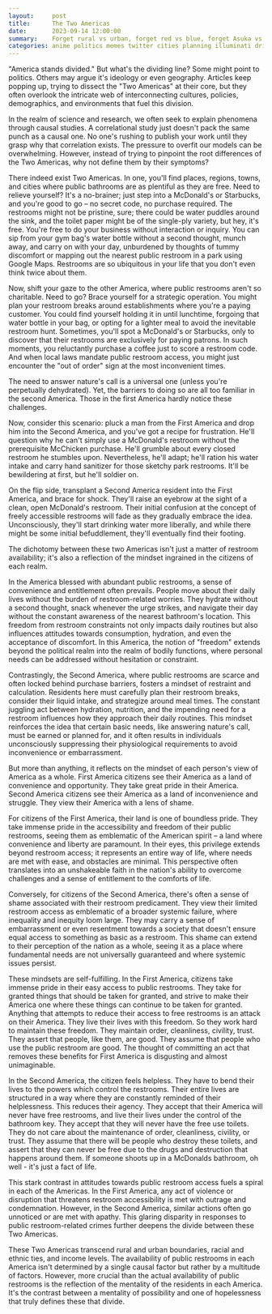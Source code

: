```yaml
---
layout:     post
title:      The Two Americas
date:       2023-09-14 12:00:00
summary:    Forget rural vs urban, forget red vs blue, forget Asuka vs Rei, these are the real Two Americas
categories: anime politics memes twitter cities planning illuminati driving highways bathrooms evangelion
---
```


"America stands divided." But what's the dividing line? Some might point to politics. Others may argue it's ideology or even geography. Articles keep popping up, trying to dissect the "Two Americas" at their core, but they often overlook the intricate web of interconnecting cultures, policies, demographics, and environments that fuel this division.

In the realm of science and research, we often seek to explain phenomena through causal studies. A correlational study just doesn't pack the same punch as a causal one. No one's rushing to publish your work until they grasp why that correlation exists. The pressure to overfit our models can be overwhelming. However, instead of trying to pinpoint the root differences of the Two Americas, why not define them by their symptoms?

There indeed exist Two Americas. In one, you'll find places, regions, towns, and cities where public bathrooms are as plentiful as they are free. Need to relieve yourself? It's a no-brainer; just step into a McDonald's or Starbucks, and you're good to go – no secret code, no purchase required. The restrooms might not be pristine, sure; there could be water puddles around the sink, and the toilet paper might be of the single-ply variety, but hey, it's free. You're free to do your business without interaction or inquiry. You can sip from your gym bag's water bottle without a second thought, munch away, and carry on with your day, unburdened by thoughts of tummy discomfort or mapping out the nearest public restroom in a park using Google Maps. Restrooms are so ubiquitous in your life that you don't even think twice about them.

Now, shift your gaze to the other America, where public restrooms aren't so charitable. Need to go? Brace yourself for a strategic operation. You might plan your restroom breaks around establishments where you're a paying customer. You could find yourself holding it in until lunchtime, forgoing that water bottle in your bag, or opting for a lighter meal to avoid the inevitable restroom hunt. Sometimes, you'll spot a McDonald's or Starbucks, only to discover that their restrooms are exclusively for paying patrons. In such moments, you reluctantly purchase a coffee just to score a restroom code. And when local laws mandate public restroom access, you might just encounter the "out of order" sign at the most inconvenient times.

The need to answer nature's call is a universal one (unless you're perpetually dehydrated). Yet, the barriers to doing so are all too familiar in the second America. Those in the first America hardly notice these challenges.

Now, consider this scenario: pluck a man from the First America and drop him into the Second America, and you've got a recipe for frustration. He'll question why he can't simply use a McDonald's restroom without the prerequisite McChicken purchase. He'll grumble about every closed restroom he stumbles upon. Nevertheless, he'll adapt; he'll ration his water intake and carry hand sanitizer for those sketchy park restrooms. It'll be bewildering at first, but he'll soldier on.

On the flip side, transplant a Second America resident into the First America, and brace for shock. They'll raise an eyebrow at the sight of a clean, open McDonald's restroom. Their initial confusion at the concept of freely accessible restrooms will fade as they gradually embrace the idea. Unconsciously, they'll start drinking water more liberally, and while there might be some initial befuddlement, they'll eventually find their footing.

The dichotomy between these two Americas isn't just a matter of restroom availability; it's also a reflection of the mindset ingrained in the citizens of each realm.

In the America blessed with abundant public restrooms, a sense of convenience and entitlement often prevails. People move about their daily lives without the burden of restroom-related worries. They hydrate without a second thought, snack whenever the urge strikes, and navigate their day without the constant awareness of the nearest bathroom's location. This freedom from restroom constraints not only impacts daily routines but also influences attitudes towards consumption, hydration, and even the acceptance of discomfort. In this America, the notion of "freedom" extends beyond the political realm into the realm of bodily functions, where personal needs can be addressed without hesitation or constraint.

Contrastingly, the Second America, where public restrooms are scarce and often locked behind purchase barriers, fosters a mindset of restraint and calculation. Residents here must carefully plan their restroom breaks, consider their liquid intake, and strategize around meal times. The constant juggling act between hydration, nutrition, and the impending need for a restroom influences how they approach their daily routines. This mindset reinforces the idea that certain basic needs, like answering nature's call, must be earned or planned for, and it often results in individuals unconsciously suppressing their physiological requirements to avoid inconvenience or embarrassment.

But more than anything, it reflects on the mindset of each person's view of America as a whole. First America citizens see their America as a land of convenience and opportunity. They take great pride in their America. Second America citizens see their America as a land of inconvenience and struggle. They view their America with a lens of shame. 

For citizens of the First America, their land is one of boundless pride. They take immense pride in the accessibility and freedom of their public restrooms, seeing them as emblematic of the American spirit – a land where convenience and liberty are paramount. In their eyes, this privilege extends beyond restroom access; it represents an entire way of life, where needs are met with ease, and obstacles are minimal. This perspective often translates into an unshakeable faith in the nation's ability to overcome challenges and a sense of entitlement to the comforts of life.

Conversely, for citizens of the Second America, there's often a sense of shame associated with their restroom predicament. They view their limited restroom access as emblematic of a broader systemic failure, where inequality and inequity loom large. They may carry a sense of embarrassment or even resentment towards a society that doesn't ensure equal access to something as basic as a restroom. This shame can extend to their perception of the nation as a whole, seeing it as a place where fundamental needs are not universally guaranteed and where systemic issues persist.

These mindsets are self-fulfilling. In the First America, citizens take immense pride in their easy access to public restrooms. They take for granted things that should be taken for granted, and strive to make their America one where these things can continue to be taken for granted. Anything that attempts to reduce their access to free restrooms is an attack on their America. They live their lives with this freedom. So they work hard to maintain these freedom. They maintain order, cleanliness, civility, trust. They assert that people, like them, are good. They assume that people who use the public restroom are good. The thought of committing an act that removes these benefits for First America is disgusting and almost unimaginable.

In the Second America, the citizen feels helpless. They have to bend their lives to the powers which control the restrooms. Their entire lives are structured in a way where they are constantly reminded of their helplessness. This reduces their agency. They accept that their America will never have free restrooms, and live their lives under the control of the bathroom key. They accept that they will never have the free use toilets. They do not care about the maintenance of order, cleanliness, civility, or trust. They assume that there will be people who destroy these toilets, and assert that they can never be free due to the drugs and destruction that happens around them. If someone shoots up in a McDonalds bathroom, oh well - it's just a fact of life.

This stark contrast in attitudes towards public restroom access fuels a spiral in each of the Americas. In the First America, any act of violence or disruption that threatens restroom accessibility is met with outrage and condemnation. However, in the Second America, similar actions often go unnoticed or are met with apathy. This glaring disparity in responses to public restroom-related crimes further deepens the divide between these Two Americas. 

These Two Americas transcend rural and urban boundaries, racial and ethnic ties, and income levels. The availability of public restrooms in each America isn't determined by a single causal factor but rather by a multitude of factors. However, more crucial than the actual availability of public restrooms is the reflection of the mentality of the residents in each America. It's the contrast between a mentality of possibility and one of hopelessness that truly defines these that divide. 
